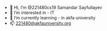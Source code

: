 - 👋 Hi, I’m @221480cs19 Samandar Sayfullayev
- 👀 I’m interested in - IT
- 🌱 I’m currently learning - in akfa university
- 📫 221480@akfauniversity.org

<!---
221480cs19/221480cs19 is a ✨ special ✨ repository because its `README.md` (this file) appears on your GitHub profile.
You can click the Preview link to take a look at your changes.
--->
